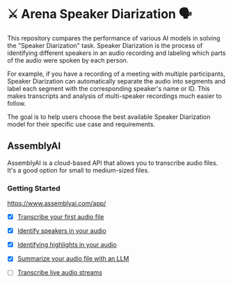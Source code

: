 # ⚔ Arena Speaker Diarization 🗣️

This repository compares the performance of various AI models in solving the "Speaker Diarization" task. Speaker Diarization is the process of identifying different speakers in an audio recording and labeling which parts of the audio were spoken by each person.

For example, if you have a recording of a meeting with multiple participants, Speaker Diarization can automatically separate the audio into segments and label each segment with the corresponding speaker's name or ID. This makes transcripts and analysis of multi-speaker recordings much easier to follow.

The goal is to help users choose the best available Speaker Diarization model for their specific use case and requirements.

## AssemblyAI

AssemblyAI is a cloud-based API that allows you to transcribe audio files. It's a good option for small to medium-sized files.

### Getting Started

https://www.assemblyai.com/app/

- [x] [Transcribe your first audio file](./assemblyai/transcribe_audio.py)
- [x] [Identify speakers in your audio](./assemblyai/identify_speakers.py)
- [x] [Identifying highlights in your audio](./assemblyai/identify_highlights.py)
- [x] [Summarize your audio file with an LLM](./assemblyai/summarize_audio.py)
- [ ] [Transcribe live audio streams](./assemblyai/transcribe_live.py)

